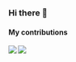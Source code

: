 ### Hi there 👋


#### My contributions
<a href="#">
  <img align="left" src="https://github-readme-stats.vercel.app/api?username=juanoaski&count_private=true&show_icons=true&theme=dracula" />
</a>
<a href="#">
  <img align="left" src="https://github-readme-stats.vercel.app/api/top-langs/?username=juanoaski&theme=dracula" />
</a>


<!--
**juanoaski/juanoaski** is a ✨ _special_ ✨ repository because its `README.md` (this file) appears on your GitHub profile.

Here are some ideas to get you started:

- 🔭 I’m currently working on ...
- 🌱 I’m currently learning ...
- 👯 I’m looking to collaborate on ...
- 🤔 I’m looking for help with ...
- 💬 Ask me about ...
- 📫 How to reach me: ...
- 😄 Pronouns: ...
- ⚡ Fun fact: ...
-->
